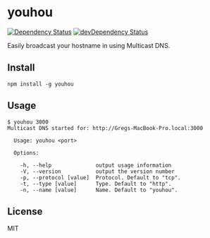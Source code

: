 # youhou
[![Dependency Status](https://david-dm.org/neoziro/youhou.svg?theme=shields.io)](https://david-dm.org/neoziro/youhou)
[![devDependency Status](https://david-dm.org/neoziro/youhou/dev-status.svg?theme=shields.io)](https://david-dm.org/neoziro/youhou#info=devDependencies)

Easily broadcast your hostname in using Multicast DNS.

## Install

```
npm install -g youhou
```

## Usage

```
$ youhou 3000
Multicast DNS started for: http://Gregs-MacBook-Pro.local:3000
```

```
  Usage: youhou <port>

  Options:

    -h, --help              output usage information
    -V, --version           output the version number
    -p, --protocol [value]  Protocol. Default to "tcp".
    -t, --type [value]      Type. Default to "http".
    -n, --name [value]      Name. Default to "youhou".
```

## License

MIT
